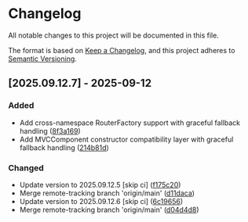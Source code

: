 # Changelog

All notable changes to this project will be documented in this file.

The format is based on [Keep a Changelog](https://keepachangelog.com/en/1.0.0/),
and this project adheres to [Semantic Versioning](https://semver.org/spec/v2.0.0.html).

## [2025.09.12.7] - 2025-09-12

### Added

* Add cross-namespace RouterFactory support with graceful fallback handling ([8f3a169](https://github.com/N6REJ/bears_aichatbot/commit/8f3a169))
* Add MVCComponent constructor compatibility layer with graceful fallback handling ([214b81d](https://github.com/N6REJ/bears_aichatbot/commit/214b81d))

### Changed

* Update version to 2025.09.12.5 [skip ci] ([f175c20](https://github.com/N6REJ/bears_aichatbot/commit/f175c20))
* Merge remote-tracking branch 'origin/main' ([d11daca](https://github.com/N6REJ/bears_aichatbot/commit/d11daca))
* Update version to 2025.09.12.6 [skip ci] ([6c19656](https://github.com/N6REJ/bears_aichatbot/commit/6c19656))
* Merge remote-tracking branch 'origin/main' ([d04d4d8](https://github.com/N6REJ/bears_aichatbot/commit/d04d4d8))

